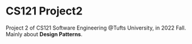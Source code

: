 # CS121 Project2
Project 2 of CS121 Software Engineering @Tufts University, in 2022 Fall.
Mainly about **Design Patterns**.
